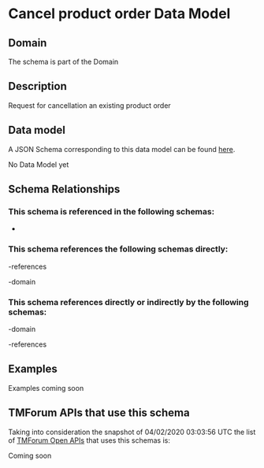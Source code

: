 # Cancel product order Data Model

## Domain

The  schema is part of the  Domain

## Description

Request for cancellation an existing product order

## Data model

A JSON Schema corresponding to this data model can be found
[here](https://github.com/tmforum-rand/schemas/blob/candidates/Product/CancelProductOrder.schema.json).

No Data Model yet

## Schema Relationships

### This schema is referenced in the following schemas:

-

### This schema references the following schemas directly:

-references

-domain

### This schema references directly or indirectly by the following schemas:

-domain

-references



## Examples

Examples coming soon

## TMForum APIs that use this schema

Taking into consideration the snapshot of 04/02/2020 03:03:56 UTC the list of [TMForum Open APIs](https://www.tmforum.org/open-apis/) that uses this schemas is:

Coming soon
